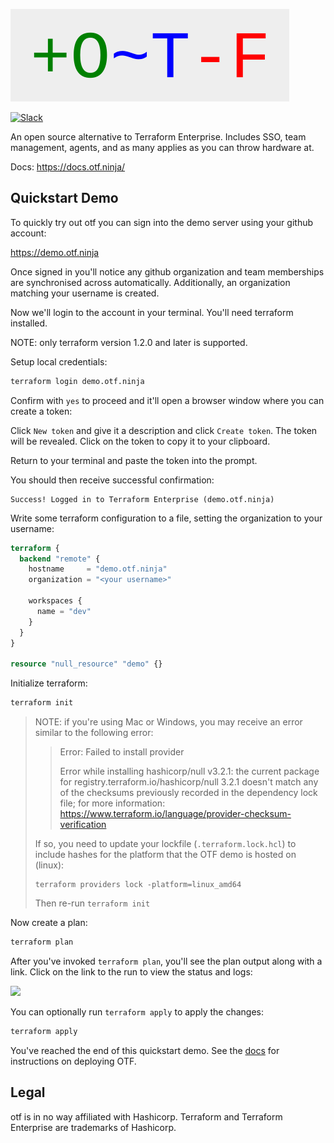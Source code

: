 ![OTF logo](/readme_inkscape_logo.png)

[![Slack](https://img.shields.io/badge/join-slack%20community-brightgreen)](https://join.slack.com/t/otf-pg29376/shared_invite/zt-1jga4k1cl-bzmJg71f4uUB9fJhxdT~gQ)

An open source alternative to Terraform Enterprise. Includes SSO, team management, agents, and as many applies as you can throw hardware at.

Docs: https://docs.otf.ninja/

## Quickstart Demo

To quickly try out otf you can sign into the demo server using your github account:

https://demo.otf.ninja

Once signed in you'll notice any github organization and team memberships are synchronised across automatically. Additionally, an organization matching your username is created.

Now we'll login to the account in your terminal. You'll need terraform installed.

NOTE: only terraform version 1.2.0 and later is supported.

Setup local credentials:

```bash
terraform login demo.otf.ninja
```

Confirm with `yes` to proceed and it'll open a browser window where you can create a token:

Click `New token` and give it a description and click `Create token`. The token will be revealed. Click on the token to copy it to your clipboard.

Return to your terminal and paste the token into the prompt.

You should then receive successful confirmation:

```
Success! Logged in to Terraform Enterprise (demo.otf.ninja)
```

Write some terraform configuration to a file, setting the organization to your username:

```terraform
terraform {
  backend "remote" {
    hostname     = "demo.otf.ninja"
    organization = "<your username>"

    workspaces {
      name = "dev"
    }
  }
}

resource "null_resource" "demo" {}
```

Initialize terraform:

```bash
terraform init
```

> NOTE: if you're using Mac or Windows, you may receive an error similar to the following error:
>
> > Error: Failed to install provider
> >
> > Error while installing hashicorp/null v3.2.1: the current package for registry.terraform.io/hashicorp/null 3.2.1
> > doesn't match any of the checksums previously recorded in the dependency lock file; for more information:
> > https://www.terraform.io/language/provider-checksum-verification
>
> If so, you need to update your lockfile (`.terraform.lock.hcl`) to include hashes for the platform that the OTF demo is hosted on (linux):
>
> ```
> terraform providers lock -platform=linux_amd64
> ```
>
> Then re-run `terraform init`

Now create a plan:

```bash
terraform plan
```

After you've invoked `terraform plan`, you'll see the plan output along with a link. Click on the link to the run to view the status and logs:

<img src="https://user-images.githubusercontent.com/75728/198881848-0d7f42f9-18f7-418d-9474-a828da6982fe.png" width="600">

You can optionally run `terraform apply` to apply the changes:

```bash
terraform apply
```

You've reached the end of this quickstart demo. See the [docs](https://docs.otf.ninja) for instructions on deploying OTF.

## Legal

otf is in no way affiliated with Hashicorp. Terraform and Terraform Enterprise are trademarks of Hashicorp.
